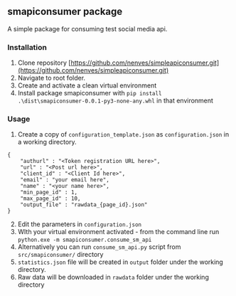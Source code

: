 ## smapiconsumer package

A simple package for consuming test social media api. 

### Installation
1. Clone repository [https://github.com/nenves/simpleapiconsumer.git](https://github.com/nenves/simpleapiconsumer.git)
2. Navigate to root folder. 
3. Create and activate a clean virtual environment
4. Install package smapiconsumer with `pip install .\dist\smapiconsumer-0.0.1-py3-none-any.whl` in that environment

### Usage
1. Create a copy of `configuration_template.json` as `configuration.json` in a working directory.
```
{
    "authurl" : "<Token registration URL here>",
    "url" : "<Post url here>",
    "client_id" : "<Client Id here>",
    "email" : "your email here",
    "name" : "<your name here>",
    "min_page_id" : 1,
    "max_page_id" : 10,
    "output_file" : "rawdata_{page_id}.json"
}
```
2. Edit the parameters in `configuration.json`  
3. WIth your virtual environment activated - from the command line run `python.exe -m smapiconsumer.consume_sm_api` 
4. Alternatively you can run `consume_sm_api.py` script from `src/smapiconsumer/` directory 
5. `statistics.json` file will be created in `output` folder under the working directory.
6. Raw data will be downloaded in `rawdata` folder under the working directory
